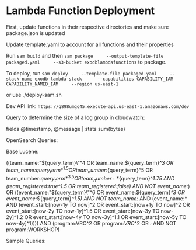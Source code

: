 # Lambda Function Deployment

First, update functions in their respective directories and make sure package.json is updated

Update template.yaml to account for all functions and their properties

Run `sam build` and then  `sam package     --output-template-file packaged.yaml     --s3-bucket exodblambdafunctions` to package.

To deploy, run `sam deploy     --template-file packaged.yaml     --stack-name exodb-lambda-stack      --capabilities CAPABILITY_IAM CAPABILITY_NAMED_IAM     --region us-east-1`

or use ./deploy-sam.sh

Dev API link: `https://q898umgq45.execute-api.us-east-1.amazonaws.com/dev`

Query to determine the size of a log group in cloudwatch:

fields @timestamp, @message
| stats sum(bytes)

OpenSearch Queries:

Base Lucene:

((team_name:\"${query_term}\"^4 OR team_name:${query_term}*^3 OR team_name:*${query_term}*^1.5 OR team_number:${query_term}^5 OR team_number:${query_term}*^3.5 OR team_number:*${query_term}*^1.75 AND (team_registered:true^1.5 OR team_registered:false) AND NOT event_name:*) OR ((event_name:\"${query_term}\"^6 OR event_name:${query_term}*^3 OR event_name:*${query_term}*^1.5) AND NOT team_name:* AND (event_name:* AND (event_start:[now-1y TO now]^2 OR event_start:[now+1y TO now]^2 OR event_start:[now-2y TO now-1y]^1.5 OR event_start:[now-3y TO now-2y]^1.2 OR event_start:[now-4y TO now-3y]^1.1 OR event_start:[now-5y TO now-4y]^1)))) AND (program:VRC^2 OR program:*VRC*^2 OR *:* AND NOT program:WORKSHOP)

Sample Queries:

